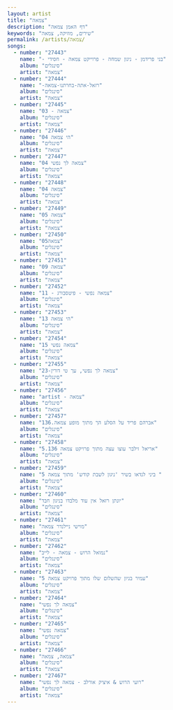 ```yaml
---
layout: artist
title: "צמאה"
description: "דף האמן צמאה"
keywords: "שירים, מוזיקה, צמאה"
permalink: /artists/צמאה/
songs:
  - number: "27443"
    name: "- בני פרידמן - ניגון שמחה - פרוייקט צמאה - חסידי"
    album: "סינגלים"
    artist: "צמאה"
  - number: "27444"
    name: "-רזאל-אתה-בחרתנו-צמאה"
    album: "סינגלים"
    artist: "צמאה"
  - number: "27445"
    name: "03 - צמאה"
    album: "סינגלים"
    artist: "צמאה"
  - number: "27446"
    name: "04 הי צמאה"
    album: "סינגלים"
    artist: "צמאה"
  - number: "27447"
    name: "04 צמאה לך נפשי"
    album: "סינגלים"
    artist: "צמאה"
  - number: "27448"
    name: "04 צמאה"
    album: "סינגלים"
    artist: "צמאה"
  - number: "27449"
    name: "05 צמאה"
    album: "סינגלים"
    artist: "צמאה"
  - number: "27450"
    name: "05צמאה"
    album: "סינגלים"
    artist: "צמאה"
  - number: "27451"
    name: "09 צמאה"
    album: "סינגלים"
    artist: "צמאה"
  - number: "27452"
    name: "11 - צמאה נפשי - פיטסבורג"
    album: "סינגלים"
    artist: "צמאה"
  - number: "27453"
    name: "13 הי צמאה"
    album: "סינגלים"
    artist: "צמאה"
  - number: "27454"
    name: "15 צמאה נפשי"
    album: "סינגלים"
    artist: "צמאה"
  - number: "27455"
    name: "23-צמאה לך נפשי, עך טי דורין"
    album: "סינגלים"
    artist: "צמאה"
  - number: "27456"
    name: "artist - צמאה"
    album: "סינגלים"
    artist: "צמאה"
  - number: "27457"
    name: "אברהם פריד על הסלע הך מתוך מופע צמאה.136"
    album: "סינגלים"
    artist: "צמאה"
  - number: "27458"
    name: "אריאל זילבר עוצו עצה מתוך פרויקט צמאה 5.136"
    album: "סינגלים"
    artist: "צמאה"
  - number: "27459"
    name: "ביני לנדאו בשיר 'ניגון לשבת קודש' מתוך צמאה 5 "
    album: "סינגלים"
    artist: "צמאה"
  - number: "27460"
    name: "יונתן רזאל אין עוד מלבדו בניגון חבד"
    album: "סינגלים"
    artist: "צמאה"
  - number: "27461"
    name: "מוישי ניילנדר צמאה"
    album: "סינגלים"
    artist: "צמאה"
  - number: "27462"
    name: "נמואל הרוש - צמאה - לייב"
    album: "סינגלים"
    artist: "צמאה"
  - number: "27463"
    name: "עמיר בניון שהשלום שלו מתוך פרויקט צמאה 5"
    album: "סינגלים"
    artist: "צמאה"
  - number: "27464"
    name: "צמאה לך נפשי"
    album: "סינגלים"
    artist: "צמאה"
  - number: "27465"
    name: "צמאה נפשי"
    album: "סינגלים"
    artist: "צמאה"
  - number: "27466"
    name: "צמאה, צמאה"
    album: "סינגלים"
    artist: "צמאה"
  - number: "27467"
    name: "רועי הרוש & איציק אורלב - צמאה לך נפשי"
    album: "סינגלים"
    artist: "צמאה"
---
```

